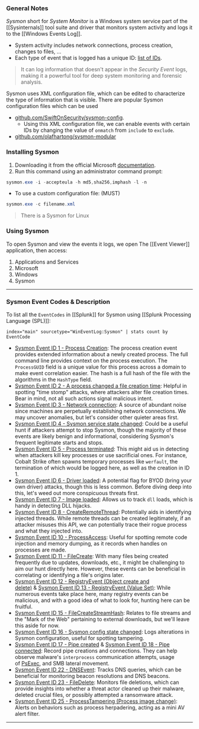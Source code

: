 ### General Notes

_Sysmon_ short for _System Monitor_ is a Windows system service part of the [[Sysinternals]] tool suite and driver that monitors system activity and logs it to the [[Windows Events Log]].
- System activity includes network connections, process creation, changes to files, ...
- Each type of event that is logged has a unique ID: [list of IDs](https://learn.microsoft.com/en-us/sysinternals/downloads/sysmon#events).

> It can log information that doesn't appear in the *Security Event* logs, making it a powerful tool for deep system monitoring and forensic analysis.

Sysmon uses XML configuration file, which can be edited to characterize the type of information that is visible. There are popular Sysmon configuration files which can be used
- [github.com/SwiftOnSecurity/sysmon-config](https://github.com/SwiftOnSecurity/sysmon-config).
    - Using this XML configuration file, we can enable events with certain IDs by changing the value of `onmatch` from `include` to `exclude`.
- [github.com/olafhartong/sysmon-modular](https://github.com/olafhartong/sysmon-modular)

### Installing Sysmon

1. Downloading it from the official Microsoft [documentation](https://docs.microsoft.com/en-us/sysinternals/downloads/sysmon).
2. Run this command using an administrator command prompt:
```powershell
sysmon.exe -i -accepteula -h md5,sha256,imphash -l -n
```

- To use a custom configuration file: (MUST)
```powershell
sysmon.exe -c filename.xml
```

> There is a Sysmon for Linux

### Using Sysmon

To open Sysmon and view the events it logs, we open The [[Event Viewer]] application, then access:
1. Applications and Services
2. Microsoft
3. Windows
4. Sysmon

---
### Sysmon Event Codes & Description

To list all the `EventCodes` in [[Splunk]] for Sysmon using [[Splunk Processing Language (SPL)]]:
```SPL
index="main" sourcetype="WinEventLog:Sysmon" | stats count by EventCode
```

- [Sysmon Event ID 1 - Process Creation](https://www.ultimatewindowssecurity.com/securitylog/encyclopedia/event.aspx?eventid=90001): The process creation event provides extended information about a newly created process. The full command line provides context on the process execution. The `ProcessGUID` field is a unique value for this process across a domain to make event correlation easier. The hash is a full hash of the file with the algorithms in the `HashType` field.
- [Sysmon Event ID 2 - A process changed a file creation time](https://www.ultimatewindowssecurity.com/securitylog/encyclopedia/event.aspx?eventid=90002): Helpful in spotting "time stomp" attacks, where attackers alter file creation times. Bear in mind, not all such actions signal malicious intent.
- [Sysmon Event ID 3 - Network connection](https://www.ultimatewindowssecurity.com/securitylog/encyclopedia/event.aspx?eventid=90003): A source of abundant noise since machines are perpetually establishing network connections. We may uncover anomalies, but let's consider other quieter areas first.
- [Sysmon Event ID 4 - Sysmon service state changed](https://www.ultimatewindowssecurity.com/securitylog/encyclopedia/event.aspx?eventid=90004): Could be a useful hunt if attackers attempt to stop Sysmon, though the majority of these events are likely benign and informational, considering Sysmon's frequent legitimate starts and stops.
- [Sysmon Event ID 5 - Process terminated](https://www.ultimatewindowssecurity.com/securitylog/encyclopedia/event.aspx?eventid=90005): This might aid us in detecting when attackers kill key processes or use sacrificial ones. For instance, Cobalt Strike often spawns temporary processes like `werfault`, the termination of which would be logged here, as well as the creation in ID 1.
- [Sysmon Event ID 6 - Driver loaded](https://www.ultimatewindowssecurity.com/securitylog/encyclopedia/event.aspx?eventid=90006): A potential flag for BYOD (bring your own driver) attacks, though this is less common. Before diving deep into this, let's weed out more conspicuous threats first. 
- [Sysmon Event ID 7 - Image loaded](https://www.ultimatewindowssecurity.com/securitylog/encyclopedia/event.aspx?eventid=90007): Allows us to track `dll` loads, which is handy in detecting DLL hijacks.
- [Sysmon Event ID 8 - CreateRemoteThread](https://www.ultimatewindowssecurity.com/securitylog/encyclopedia/event.aspx?eventid=90008): Potentially aids in identifying injected threads. While remote threads can be created legitimately, if an attacker misuses this API, we can potentially trace their rogue process and what they injected into.
- [Sysmon Event ID 10 - ProcessAccess](https://www.ultimatewindowssecurity.com/securitylog/encyclopedia/event.aspx?eventid=90010): Useful for spotting remote code injection and memory dumping, as it records when handles on processes are made.
- [Sysmon Event ID 11 - FileCreate](https://www.ultimatewindowssecurity.com/securitylog/encyclopedia/event.aspx?eventid=90011): With many files being created frequently due to updates, downloads, etc., it might be challenging to aim our hunt directly here. However, these events can be beneficial in correlating or identifying a file's origins later.
- [Sysmon Event ID 12 - RegistryEvent (Object create and delete)](https://www.ultimatewindowssecurity.com/securitylog/encyclopedia/event.aspx?eventid=90012) & [Sysmon Event ID 13 - RegistryEvent (Value Set)](https://www.ultimatewindowssecurity.com/securitylog/encyclopedia/event.aspx?eventid=90013): While numerous events take place here, many registry events can be malicious, and with a good idea of what to look for, hunting here can be fruitful.
- [Sysmon Event ID 15 - FileCreateStreamHash](https://www.ultimatewindowssecurity.com/securitylog/encyclopedia/event.aspx?eventid=90015): Relates to file streams and the "Mark of the Web" pertaining to external downloads, but we'll leave this aside for now.
- [Sysmon Event ID 16 - Sysmon config state changed](https://www.ultimatewindowssecurity.com/securitylog/encyclopedia/event.aspx?eventid=90016): Logs alterations in Sysmon configuration, useful for spotting tampering.
- [Sysmon Event ID 17 - Pipe created](https://www.ultimatewindowssecurity.com/securitylog/encyclopedia/event.aspx?eventid=90017) & [Sysmon Event ID 18 - Pipe connected](https://www.ultimatewindowssecurity.com/securitylog/encyclopedia/event.aspx?eventid=90018): Record pipe creations and connections. They can help observe malware's `interprocess` communication attempts, usage of [PsExec](https://learn.microsoft.com/en-us/sysinternals/downloads/psexec), and SMB lateral movement.
- [Sysmon Event ID 22 - DNSEvent](https://www.ultimatewindowssecurity.com/securitylog/encyclopedia/event.aspx?eventid=90022): Tracks DNS queries, which can be beneficial for monitoring beacon resolutions and DNS beacons.
- [Sysmon Event ID 23 - FileDelete](https://www.ultimatewindowssecurity.com/securitylog/encyclopedia/event.aspx?eventid=90023): Monitors file deletions, which can provide insights into whether a threat actor cleaned up their malware, deleted crucial files, or possibly attempted a ransomware attack.
- [Sysmon Event ID 25 - ProcessTampering (Process image change)](https://learn.microsoft.com/en-us/sysinternals/downloads/sysmon): Alerts on behaviors such as process herpadering, acting as a mini AV alert filter.

---
